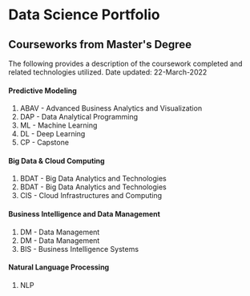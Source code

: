 # Data Science Portfolio
## Courseworks from Master's Degree
The following provides a description of the coursework completed and related technologies utilized. 
Date updated: 22-March-2022

#### Predictive Modeling
1. ABAV - Advanced Business Analytics and Visualization
2. DAP - Data Analytical Programming
3. ML - Machine Learning
4. DL - Deep Learning
5. CP - Capstone

#### Big Data & Cloud Computing
1. BDAT - Big Data Analytics and Technologies
2. BDAT - Big Data Analytics and Technologies
3. CIS - Cloud Infrastructures and Computing

#### Business Intelligence and Data Management
1. DM - Data Management
2. DM - Data Management
3. BIS - Business Intelligence Systems

#### Natural Language Processing
1. NLP
